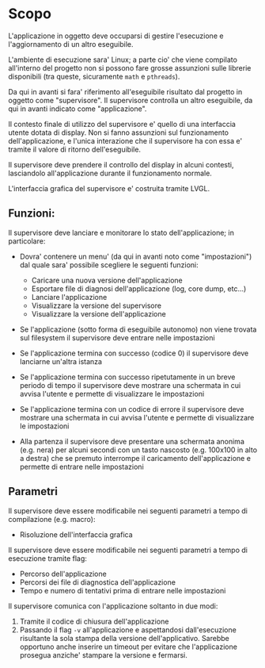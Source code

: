 # Scopo

L'applicazione in oggetto deve occuparsi di gestire l'esecuzione e l'aggiornamento di un altro eseguibile.

L'ambiente di esecuzione sara' Linux; a parte cio' che viene compilato all'interno del progetto non si possono fare grosse assunzioni sulle librerie disponibili (tra queste, sicuramente `math` e `pthreads`).

Da qui in avanti si fara' riferimento all'eseguibile risultato dal progetto in oggetto come "supervisore".
Il supervisore controlla un altro eseguibile, da qui in avanti indicato come "applicazione".

Il contesto finale di utilizzo del supervisore e' quello di una interfaccia utente dotata di display.
Non si fanno assunzioni sul funzionamento dell'applicazione, e l'unica interazione che il supervisore ha con essa e' tramite il valore di ritorno dell'eseguibile.

Il supervisore deve prendere il controllo del display in alcuni contesti, lasciandolo all'applicazione durante il funzionamento normale.

L'interfaccia grafica del supervisore e' costruita tramite LVGL.

## Funzioni:

Il supervisore deve lanciare e monitorare lo stato dell'applicazione; in particolare:

 - Dovra' contenere un menu' (da qui in avanti noto come "impostazioni") dal quale sara' possibile scegliere le seguenti funzioni:
    - Caricare una nuova versione dell'applicazione
    - Esportare file di diagnosi dell'applicazione (log, core dump, etc...)
    - Lanciare l'applicazione
    - Visualizzare la versione del supervisore
    - Visualizzare la versione dell'applicazione

 - Se l'applicazione (sotto forma di eseguibile autonomo) non viene trovata sul filesystem il supervisore deve entrare nelle impostazioni
 - Se l'applicazione termina con successo (codice 0) il supervisore deve lanciarne un'altra istanza
 - Se l'applicazione termina con successo ripetutamente in un breve periodo di tempo il supervisore deve mostrare una schermata in cui avvisa l'utente e permette di visualizzare le impostazioni
 - Se l'applicazione termina con un codice di errore il supervisore deve mostrare una schermata in cui avvisa l'utente e permette di visualizzare le impostazioni
 - Alla partenza il supervisore deve presentare una schermata anonima (e.g. nera) per alcuni secondi con un tasto nascosto (e.g. 100x100 in alto a destra) che se premuto interrompe il caricamento dell'applicazione e permette di entrare nelle impostazioni

## Parametri

Il supervisore deve essere modificabile nei seguenti parametri a tempo di compilazione (e.g. macro):

 - Risoluzione dell'interfaccia grafica

Il supervisore deve essere modificabile nei seguenti parametri a tempo di esecuzione tramite flag:

 - Percorso dell'applicazione
 - Percorsi dei file di diagnostica dell'applicazione
 - Tempo e numero di tentativi prima di entrare nelle impostazioni

Il supervisore comunica con l'applicazione soltanto in due modi:

 1. Tramite il codice di chiusura dell'applicazione
 2. Passando il flag `-v` all'applicazione e aspettandosi dall'esecuzione risultante la sola stampa della versione dell'applicativo. Sarebbe opportuno anche inserire un timeout per evitare che l'applicazione prosegua anziche' stampare la versione e fermarsi.

 